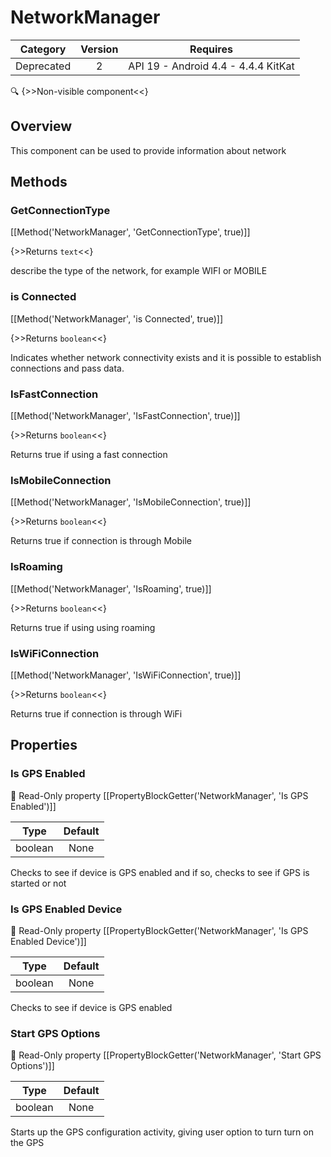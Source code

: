 # NetworkManager

| Category | Version | Requires |
|:--------:|:-------:|:--------:|
|Deprecated|2|API 19 - Android 4.4 - 4.4.4 KitKat|

:mag: {>>Non-visible component<<}

## Overview

This component can be used to provide information about network

## Methods

### GetConnectionType

[[Method('NetworkManager', 'GetConnectionType', true)]]

{>>Returns `text`<<}

describe the type of the network, for example WIFI or MOBILE

### is Connected

[[Method('NetworkManager', 'is Connected', true)]]

{>>Returns `boolean`<<}

Indicates whether network connectivity exists and it is possible to establish connections and pass data.

### IsFastConnection

[[Method('NetworkManager', 'IsFastConnection', true)]]

{>>Returns `boolean`<<}

Returns true if using a fast connection

### IsMobileConnection

[[Method('NetworkManager', 'IsMobileConnection', true)]]

{>>Returns `boolean`<<}

Returns true if connection is through Mobile

### IsRoaming

[[Method('NetworkManager', 'IsRoaming', true)]]

{>>Returns `boolean`<<}

Returns true if using using roaming

### IsWiFiConnection

[[Method('NetworkManager', 'IsWiFiConnection', true)]]

{>>Returns `boolean`<<}

Returns true if connection is through WiFi

## Properties

### Is GPS Enabled

:eyes: Read-Only property
[[PropertyBlockGetter('NetworkManager', 'Is GPS Enabled')]]

| Type | Default |
|:----:|:-------:|
|boolean|None|

Checks to see if device is GPS enabled and if so, checks to see if GPS is started or not

### Is GPS Enabled Device

:eyes: Read-Only property
[[PropertyBlockGetter('NetworkManager', 'Is GPS Enabled Device')]]

| Type | Default |
|:----:|:-------:|
|boolean|None|

Checks to see if device is GPS enabled

### Start GPS Options

:eyes: Read-Only property
[[PropertyBlockGetter('NetworkManager', 'Start GPS Options')]]

| Type | Default |
|:----:|:-------:|
|boolean|None|

Starts up the GPS configuration activity, giving user option to turn turn on the GPS